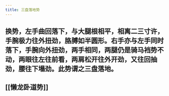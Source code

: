 ```yaml
---
title: 三盘落地势
---
```


## 换势，左手曲回落下，与大腿根相平，相离二三寸许，手腕极力往外扭劲，胳膊如半圆形。右手亦与左手同时落下，手腕向外扭劲，两手相同，两腿仍是骑马裆势不动，两眼往左往前看，两肩松开往外开劲，又往回抽劲，腰往下塌劲。此势谓之三盘落地。

## [[懒龙卧道势]]
##
##
